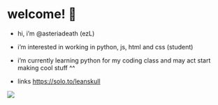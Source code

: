 # welcome! 🩶



-  hi, i’m @asteriadeath (ezL)

  
- i’m interested in working in python, js, html and  css (student)

  
- i’m currently learning python for my coding class and may act start making cool stuff ^^


 - links https://solo.to/leanskull

![](https://komarev.com/ghpvc/?username=your-github-asteriadeath&color=green)



